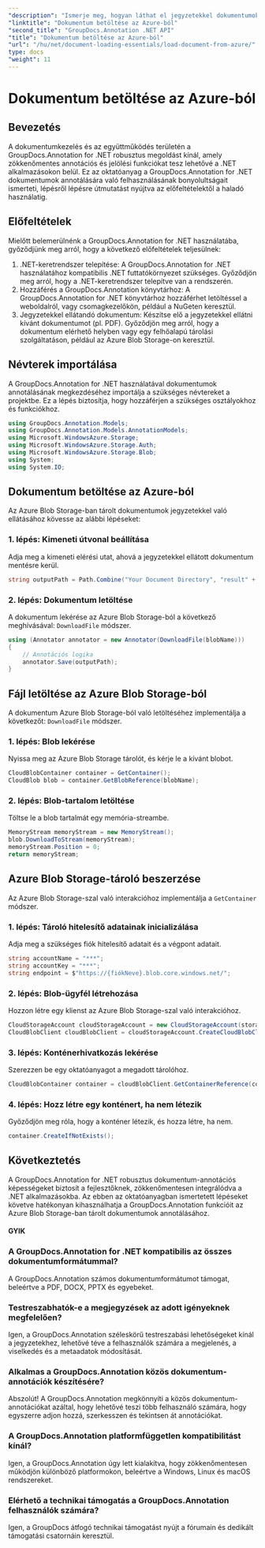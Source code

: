 ```yaml
---
"description": "Ismerje meg, hogyan láthat el jegyzetekkel dokumentumokat .NET-ben a GroupDocs.Annotation használatával. Lépésről lépésre bemutató az Azure Blob Storage-szal való zökkenőmentes integrációhoz."
"linktitle": "Dokumentum betöltése az Azure-ból"
"second_title": "GroupDocs.Annotation .NET API"
"title": "Dokumentum betöltése az Azure-ból"
"url": "/hu/net/document-loading-essentials/load-document-from-azure/"
type: docs
"weight": 11
---
```


# Dokumentum betöltése az Azure-ból

## Bevezetés
A dokumentumkezelés és az együttműködés területén a GroupDocs.Annotation for .NET robusztus megoldást kínál, amely zökkenőmentes annotációs és jelölési funkciókat tesz lehetővé a .NET alkalmazásokon belül. Ez az oktatóanyag a GroupDocs.Annotation for .NET dokumentumok annotálására való felhasználásának bonyolultságait ismerteti, lépésről lépésre útmutatást nyújtva az előfeltételektől a haladó használatig.
## Előfeltételek
Mielőtt belemerülnénk a GroupDocs.Annotation for .NET használatába, győződjünk meg arról, hogy a következő előfeltételek teljesülnek:
1. .NET-keretrendszer telepítése: A GroupDocs.Annotation for .NET használatához kompatibilis .NET futtatókörnyezet szükséges. Győződjön meg arról, hogy a .NET-keretrendszer telepítve van a rendszerén.
2. Hozzáférés a GroupDocs.Annotation könyvtárhoz: A GroupDocs.Annotation for .NET könyvtárhoz hozzáférhet letöltéssel a weboldalról, vagy csomagkezelőkön, például a NuGeten keresztül.
3. Jegyzetekkel ellátandó dokumentum: Készítse elő a jegyzetekkel ellátni kívánt dokumentumot (pl. PDF). Győződjön meg arról, hogy a dokumentum elérhető helyben vagy egy felhőalapú tárolási szolgáltatáson, például az Azure Blob Storage-on keresztül.

## Névterek importálása
A GroupDocs.Annotation for .NET használatával dokumentumok annotálásának megkezdéséhez importálja a szükséges névtereket a projektbe. Ez a lépés biztosítja, hogy hozzáférjen a szükséges osztályokhoz és funkciókhoz.
```csharp
using GroupDocs.Annotation.Models;
using GroupDocs.Annotation.Models.AnnotationModels;
using Microsoft.WindowsAzure.Storage;
using Microsoft.WindowsAzure.Storage.Auth;
using Microsoft.WindowsAzure.Storage.Blob;
using System;
using System.IO;
```

## Dokumentum betöltése az Azure-ból
Az Azure Blob Storage-ban tárolt dokumentumok jegyzetekkel való ellátásához kövesse az alábbi lépéseket:
### 1. lépés: Kimeneti útvonal beállítása
Adja meg a kimeneti elérési utat, ahová a jegyzetekkel ellátott dokumentum mentésre kerül.
```csharp
string outputPath = Path.Combine("Your Document Directory", "result" + Path.GetExtension("input.pdf"));
```
### 2. lépés: Dokumentum letöltése
A dokumentum lekérése az Azure Blob Storage-ból a következő meghívásával: `DownloadFile` módszer.
```csharp
using (Annotator annotator = new Annotator(DownloadFile(blobName)))
{
    // Annotációs logika
    annotator.Save(outputPath);
}
```
## Fájl letöltése az Azure Blob Storage-ból
A dokumentum Azure Blob Storage-ból való letöltéséhez implementálja a következőt: `DownloadFile` módszer.
### 1. lépés: Blob lekérése
Nyissa meg az Azure Blob Storage tárolót, és kérje le a kívánt blobot.
```csharp
CloudBlobContainer container = GetContainer();
CloudBlob blob = container.GetBlobReference(blobName);
```
### 2. lépés: Blob-tartalom letöltése
Töltse le a blob tartalmát egy memória-streambe.
```csharp
MemoryStream memoryStream = new MemoryStream();
blob.DownloadToStream(memoryStream);
memoryStream.Position = 0;
return memoryStream;
```
## Azure Blob Storage-tároló beszerzése
Az Azure Blob Storage-szal való interakcióhoz implementálja a `GetContainer` módszer.
### 1. lépés: Tároló hitelesítő adatainak inicializálása
Adja meg a szükséges fiók hitelesítő adatait és a végpont adatait.
```csharp
string accountName = "***";
string accountKey = "***";
string endpoint = $"https://{fiókNeve}.blob.core.windows.net/";
```
### 2. lépés: Blob-ügyfél létrehozása
Hozzon létre egy klienst az Azure Blob Storage-szal való interakcióhoz.
```csharp
CloudStorageAccount cloudStorageAccount = new CloudStorageAccount(storageCredentials, new Uri(endpoint), null, null, null);
CloudBlobClient cloudBlobClient = cloudStorageAccount.CreateCloudBlobClient();
```
### 3. lépés: Konténerhivatkozás lekérése
Szerezzen be egy oktatóanyagot a megadott tárolóhoz.
```csharp
CloudBlobContainer container = cloudBlobClient.GetContainerReference(containerName);
```
### 4. lépés: Hozz létre egy konténert, ha nem létezik
Győződjön meg róla, hogy a konténer létezik, és hozza létre, ha nem.
```csharp
container.CreateIfNotExists();
```

## Következtetés
A GroupDocs.Annotation for .NET robusztus dokumentum-annotációs képességeket biztosít a fejlesztőknek, zökkenőmentesen integrálódva a .NET alkalmazásokba. Az ebben az oktatóanyagban ismertetett lépéseket követve hatékonyan kihasználhatja a GroupDocs.Annotation funkcióit az Azure Blob Storage-ban tárolt dokumentumok annotálásához.
#### GYIK
### A GroupDocs.Annotation for .NET kompatibilis az összes dokumentumformátummal?
A GroupDocs.Annotation számos dokumentumformátumot támogat, beleértve a PDF, DOCX, PPTX és egyebeket.
### Testreszabhatók-e a megjegyzések az adott igényeknek megfelelően?
Igen, a GroupDocs.Annotation széleskörű testreszabási lehetőségeket kínál a jegyzetekhez, lehetővé téve a felhasználók számára a megjelenés, a viselkedés és a metaadatok módosítását.
### Alkalmas a GroupDocs.Annotation közös dokumentum-annotációk készítésére?
Abszolút! A GroupDocs.Annotation megkönnyíti a közös dokumentum-annotációkat azáltal, hogy lehetővé teszi több felhasználó számára, hogy egyszerre adjon hozzá, szerkesszen és tekintsen át annotációkat.
### A GroupDocs.Annotation platformfüggetlen kompatibilitást kínál?
Igen, a GroupDocs.Annotation úgy lett kialakítva, hogy zökkenőmentesen működjön különböző platformokon, beleértve a Windows, Linux és macOS rendszereket.
### Elérhető a technikai támogatás a GroupDocs.Annotation felhasználók számára?
Igen, a GroupDocs átfogó technikai támogatást nyújt a fórumain és dedikált támogatási csatornáin keresztül.